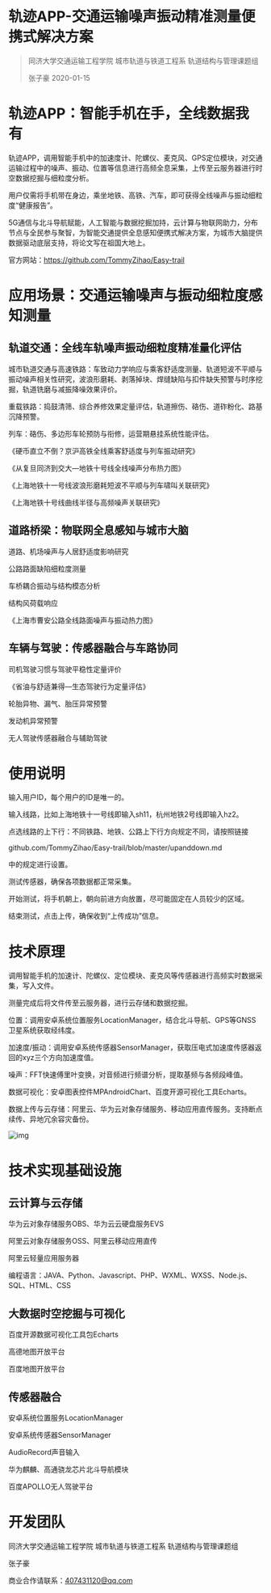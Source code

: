 # 轨迹APP-交通运输噪声振动精准测量便携式解决方案

> 同济大学交通运输工程学院 城市轨道与铁道工程系 轨道结构与管理课题组
>
> 张子豪 2020-01-15

# 轨迹APP：智能手机在手，全线数据我有

轨迹APP，调用智能手机中的加速度计、陀螺仪、麦克风、GPS定位模块，对交通运输过程中的噪声、振动、位置等信息进行高频全息采集，上传至云服务器进行时空数据挖掘与细粒度分析。

用户仅需将手机带在身边，乘坐地铁、高铁、汽车，即可获得全线噪声与振动细粒度“健康报告”。

5G通信与北斗导航赋能，人工智能与数据挖掘加持，云计算与物联网助力，分布节点与全民参与聚智，为智能交通提供全息感知便携式解决方案，为城市大脑提供数据驱动底层支持，将论文写在祖国大地上。

官方网站：https://github.com/TommyZihao/Easy-trail

# 应用场景：交通运输噪声与振动细粒度感知测量

## 轨道交通：全线车轨噪声振动细粒度精准量化评估

城市轨道交通与高速铁路：车致动力学响应与乘客舒适度测量、轨道短波不平顺与振动噪声相关性研究，波浪形磨耗、剥落掉块、焊缝缺陷与扣件缺失预警与时序挖掘，轨道铣磨与减振降噪效果评价。

重载铁路：捣鼓清筛、综合养修效果定量评估，轨道擦伤、硌伤、道砟粉化、路基沉降预警。

列车：硌伤、多边形车轮预防与衔修，运营期悬挂系统性能评估。

《硬币直立不倒？京沪高铁全线乘客舒适度与列车振动研究》

《从复旦同济到交大—地铁十号线全线噪声分布热力图》

《上海地铁十一号线波浪形磨耗短波不平顺与列车啸叫关联研究》

《上海地铁十号线曲线半径与高频噪声关联研究》

## 道路桥梁：物联网全息感知与城市大脑

道路、机场噪声与人居舒适度影响研究

公路路面缺陷细粒度测量

车桥耦合振动与结构模态分析

结构风荷载响应

《上海市曹安公路全线路面噪声与振动热力图》

## 车辆与驾驶：传感器融合与车路协同

司机驾驶习惯与驾驶平稳性定量评价

《省油与舒适兼得—生态驾驶行为定量评估》

轮胎异物、漏气、胎压异常预警

发动机异常预警

无人驾驶传感器融合与辅助驾驶

# 使用说明

输入用户ID，每个用户的ID是唯一的。

输入线路，比如上海地铁十一号线即输入sh11，杭州地铁2号线即输入hz2。

点选线路的上下行：不同铁路、地铁、公路上下行方向规定不同，请按照链接

github.com/TommyZihao/Easy-trail/blob/master/upanddown.md

中的规定进行设置。

测试传感器，确保各项数据都正常采集。

开始测试，将手机朝上，朝向前进方向放置，尽可能固定在人员较少的区域。

结束测试，点击上传，确保收到“上传成功”信息。

# 技术原理

调用智能手机的加速计、陀螺仪、定位模块、麦克风等传感器进行高频实时数据采集，写入文件。

测量完成后将文件传至云服务器，进行云存储和数据挖掘。

位置：调用安卓系统位置服务LocationManager，结合北斗导航、GPS等GNSS卫星系统获取经纬度。

加速度/振动：调用安卓系统传感器SensorManager，获取压电式加速度传感器返回的xyz三个方向加速度值。

噪声：FFT快速傅里叶变换，对音频进行频谱分析，提取基频与各频段峰值。

数据可视化：安卓图表控件MPAndroidChart、百度开源可视化工具Echarts。

数据上传与云存储：阿里云、华为云对象存储服务、移动应用直传服务。支持断点续传、异地冗余容灾备份。

![img](http://static-aliyun-doc.oss-cn-hangzhou.aliyuncs.com/assets/img/zh-CN/7043026751/p6269.png)

# 技术实现基础设施

## 云计算与云存储

华为云对象存储服务OBS、华为云云硬盘服务EVS

阿里云对象存储服务OSS、阿里云移动应用直传

阿里云轻量应用服务器

编程语言：JAVA、Python、Javascript、PHP、WXML、WXSS、Node.js、SQL、HTML、CSS

## 大数据时空挖掘与可视化

百度开源数据可视化工具包Echarts

高德地图开放平台

百度地图开放平台

## 传感器融合

安卓系统位置服务LocationManager

安卓系统传感器SensorManager

AudioRecord声音输入

华为麒麟、高通骁龙芯片北斗导航模块

百度APOLLO无人驾驶平台

# 开发团队

同济大学交通运输工程学院 城市轨道与铁道工程系 轨道结构与管理课题组

张子豪

商业合作请联系：407431120@qq.com


